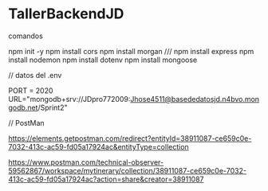 # TallerBackendJD

comandos

npm init -y
npm install cors
npm install morgan
///
npm install express
npm install nodemon
npm install dotenv
npm install mongoose

// datos del .env

PORT = 2020
URL="mongodb+srv://JDpro772009:Jhose4511@basededatosjd.n4bvo.mongodb.net/Sprint2"

// PostMan 


https://elements.getpostman.com/redirect?entityId=38911087-ce659c0e-7032-413c-ac59-fd05a17924ac&entityType=collection

https://www.postman.com/technical-observer-59562867/workspace/mytinerary/collection/38911087-ce659c0e-7032-413c-ac59-fd05a17924ac?action=share&creator=38911087